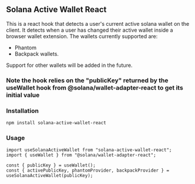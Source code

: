 ## Solana Active Wallet React

This is a react hook that detects a user's current active solana wallet on the client. It detects when a user has changed their active wallet inside a browser wallet extension.
The wallets currently supported are:
- Phantom
- Backpack wallets. 

Support for other wallets will be added in the future.

### Note the hook relies on the "publicKey" returned by the useWallet hook from @solana/wallet-adapter-react to get its initial value

### Installation

```bash
npm install solana-active-wallet-react
```

### Usage

```tsx
import useSolanaActiveWallet from "solana-active-wallet-react";
import { useWallet } from "@solana/wallet-adapter-react";

const { publicKey } = useWallet();
const { activePublicKey, phantomProvider, backpackProvider } = useSolanaActiveWallet(publicKey);
```